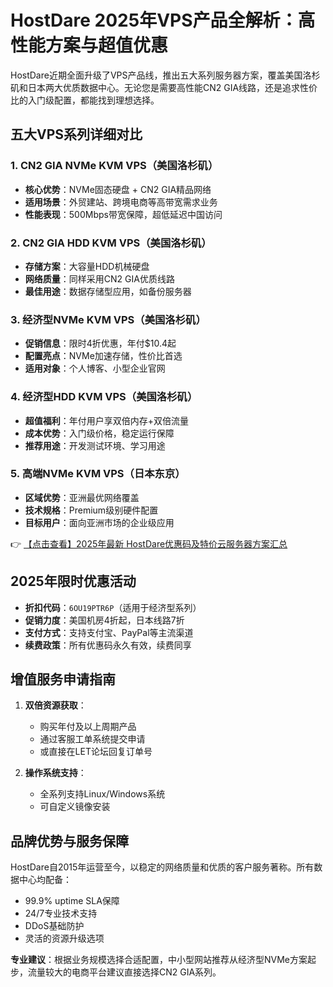 # HostDare 2025年VPS产品全解析：高性能方案与超值优惠

HostDare近期全面升级了VPS产品线，推出五大系列服务器方案，覆盖美国洛杉矶和日本两大优质数据中心。无论您是需要高性能CN2 GIA线路，还是追求性价比的入门级配置，都能找到理想选择。

## 五大VPS系列详细对比

### 1. CN2 GIA NVMe KVM VPS（美国洛杉矶）
- **核心优势**：NVMe固态硬盘 + CN2 GIA精品网络
- **适用场景**：外贸建站、跨境电商等高带宽需求业务
- **性能表现**：500Mbps带宽保障，超低延迟中国访问

### 2. CN2 GIA HDD KVM VPS（美国洛杉矶）
- **存储方案**：大容量HDD机械硬盘
- **网络质量**：同样采用CN2 GIA优质线路
- **最佳用途**：数据存储型应用，如备份服务器

### 3. 经济型NVMe KVM VPS（美国洛杉矶）
- **促销信息**：限时4折优惠，年付$10.4起
- **配置亮点**：NVMe加速存储，性价比首选
- **适用对象**：个人博客、小型企业官网

### 4. 经济型HDD KVM VPS（美国洛杉矶）
- **超值福利**：年付用户享双倍内存+双倍流量
- **成本优势**：入门级价格，稳定运行保障
- **推荐用途**：开发测试环境、学习用途

### 5. 高端NVMe KVM VPS（日本东京）
- **区域优势**：亚洲最优网络覆盖
- **技术规格**：Premium级别硬件配置
- **目标用户**：面向亚洲市场的企业级应用

👉 [【点击查看】2025年最新 HostDare优惠码及特价云服务器方案汇总](https://bit.ly/hostdare)

## 2025年限时优惠活动
- **折扣代码**：`6OU19PTR6P`（适用于经济型系列）
- **促销力度**：美国机房4折起，日本线路7折
- **支付方式**：支持支付宝、PayPal等主流渠道
- **续费政策**：所有优惠码永久有效，续费同享

## 增值服务申请指南
1. **双倍资源获取**：
   - 购买年付及以上周期产品
   - 通过客服工单系统提交申请
   - 或直接在LET论坛回复订单号

2. **操作系统支持**：
   - 全系列支持Linux/Windows系统
   - 可自定义镜像安装

## 品牌优势与服务保障
HostDare自2015年运营至今，以稳定的网络质量和优质的客户服务著称。所有数据中心均配备：
- 99.9% uptime SLA保障
- 24/7专业技术支持
- DDoS基础防护
- 灵活的资源升级选项

**专业建议**：根据业务规模选择合适配置，中小型网站推荐从经济型NVMe方案起步，流量较大的电商平台建议直接选择CN2 GIA系列。